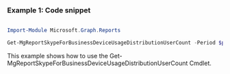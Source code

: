 ### Example 1: Code snippet

```powershell

Import-Module Microsoft.Graph.Reports

Get-MgReportSkypeForBusinessDeviceUsageDistributionUserCount -Period $periodId 

```
This example shows how to use the Get-MgReportSkypeForBusinessDeviceUsageDistributionUserCount Cmdlet.

